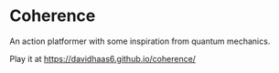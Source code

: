 # Coherence
An action platformer with some inspiration from quantum mechanics.

Play it at https://davidhaas6.github.io/coherence/
